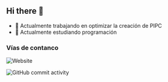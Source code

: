 ## Hi there 👋

- 🔭 Actualmente trabajando en optimizar la creación de PIPC
- 🌱 Actualmente estudiando programación

### Vías de contanco
![Website](https://img.shields.io/website?url=https://luis6a.github.io&up_color=blue)

![GitHub commit activity](https://img.shields.io/github/commit-activity/t/luis6a/pipc)


<!--
**luis6a/luis6a** is a ✨ _special_ ✨ repository because its `README.md` (this file) appears on your GitHub profile.

Here are some ideas to get you started:

- 🔭 I’m currently working on ...
- 🌱 I’m currently learning ...
- 👯 I’m looking to collaborate on ...
- 🤔 I’m looking for help with ...
- 💬 Ask me about ...
- 📫 How to reach me: ...
- 😄 Pronouns: ...
- ⚡ Fun fact: ...
-->
